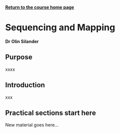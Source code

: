 **[Return to the course home page](../index.html)**

# Sequencing and Mapping
**Dr Olin Silander**

## Purpose

xxxx


## Introduction

xxx


## Practical sections start here

New material goes here...
